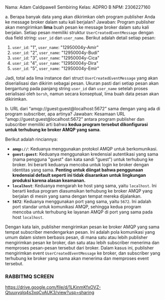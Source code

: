 Nama: Adam Caldipawell Sembiring Kelas: ADPRO B NPM: 2306227160

a. Berapa banyak data yang akan dikirimkan oleh program publisher Anda ke message broker dalam satu kali berjalan?
Jawaban:
Program publisher akan mengirimkan **lima** buah pesan ke message broker dalam satu kali berjalan. Setiap pesan memiliki struktur `UserCreatedEventMessage` dengan dua field string: `user_id` dan `user_name`. Berikut adalah detail setiap pesan:

1.  `user_id`: "1", `user_name`: "12950004y-Amir"
2.  `user_id`: "2", `user_name`: "12950004y-Budi"
3.  `user_id`: "3", `user_name`: "12950004y-Cica"
4.  `user_id`: "4", `user_name`: "12950004y-Dira"
5.  `user_id`: "5", `user_name`: "12950004y-Emir"

Jadi, total ada lima instance dari struct `UserCreatedEventMessage` yang akan diserialisasi dan dikirim sebagai pesan. Ukuran pasti dari setiap pesan akan bergantung pada panjang string `user_id` dan `user_name` setelah proses serialisasi oleh `borsh`, namun secara konseptual, lima buah data pesan akan dikirimkan.

b. URL dari “amqp://guest:guest@localhost:5672” sama dengan yang ada di program subscriber, apa artinya?
Jawaban:
Kesamaan URL “amqp://guest:guest@localhost:5672” antara program publisher dan subscriber memiliki arti bahwa **kedua program tersebut dikonfigurasi untuk terhubung ke broker AMQP yang sama**.

Berikut adalah rinciannya:

* **`amqp://`**: Keduanya menggunakan protokol AMQP untuk berkomunikasi.
* **`guest:guest`**: Keduanya menggunakan kredensial autentikasi yang sama (nama pengguna "guest" dan kata sandi "guest") untuk terhubung ke broker. Ini berarti keduanya mencoba untuk login ke broker dengan identitas yang sama. **Penting untuk diingat bahwa penggunaan kredensial default seperti ini tidak disarankan untuk lingkungan produksi karena alasan keamanan.**
* **`localhost`**: Keduanya mengarah ke host yang sama, yaitu `localhost`. Ini berarti kedua program diasumsikan terhubung ke broker AMQP yang berjalan di mesin yang sama dengan tempat mereka dijalankan.
* **`5672`**: Keduanya menggunakan port yang sama, yaitu `5672`. Ini adalah port standar untuk komunikasi AMQP, sehingga kedua program mencoba untuk terhubung ke layanan AMQP di port yang sama pada host `localhost`.

Dengan kata lain, publisher mengirimkan pesan ke broker AMQP yang sama tempat subscriber mendengarkan pesan. Ini adalah pola komunikasi yang umum dalam sistem berbasis pesan, di mana satu atau lebih publisher mengirimkan pesan ke broker, dan satu atau lebih subscriber menerima dan memproses pesan-pesan tersebut dari broker. Dalam kasus ini, publisher mengirimkan event `UserCreatedEventMessage` ke broker, dan subscriber yang terhubung ke broker yang sama akan menerima dan memproses event tersebut.

### RABBITMQ SCREEN
https://drive.google.com/file/d/1LKinmKfxOVZ-Qtuuxyqlq4s3xqCvAUK3/view?usp=sharing
